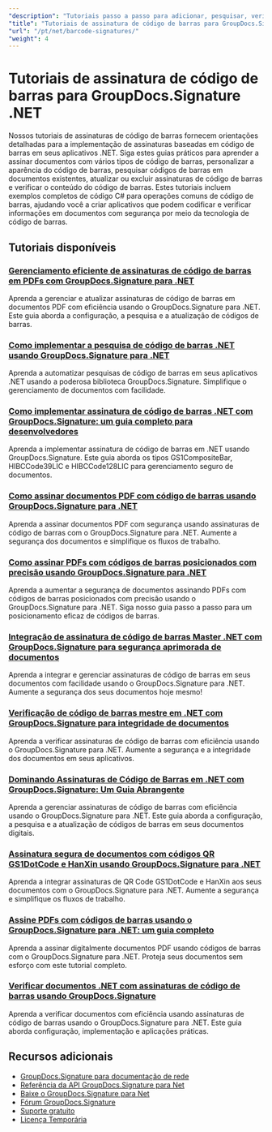 ```yaml
---
"description": "Tutoriais passo a passo para adicionar, pesquisar, verificar e gerenciar assinaturas de código de barras em documentos usando o GroupDocs.Signature for .NET."
"title": "Tutoriais de assinatura de código de barras para GroupDocs.Signature .NET"
"url": "/pt/net/barcode-signatures/"
"weight": 4
---
```


# Tutoriais de assinatura de código de barras para GroupDocs.Signature .NET

Nossos tutoriais de assinaturas de código de barras fornecem orientações detalhadas para a implementação de assinaturas baseadas em código de barras em seus aplicativos .NET. Siga estes guias práticos para aprender a assinar documentos com vários tipos de código de barras, personalizar a aparência do código de barras, pesquisar códigos de barras em documentos existentes, atualizar ou excluir assinaturas de código de barras e verificar o conteúdo do código de barras. Estes tutoriais incluem exemplos completos de código C# para operações comuns de código de barras, ajudando você a criar aplicativos que podem codificar e verificar informações em documentos com segurança por meio da tecnologia de código de barras.

## Tutoriais disponíveis

### [Gerenciamento eficiente de assinaturas de código de barras em PDFs com GroupDocs.Signature para .NET](./groupdocs-signature-barcode-management-pdf/)
Aprenda a gerenciar e atualizar assinaturas de código de barras em documentos PDF com eficiência usando o GroupDocs.Signature para .NET. Este guia aborda a configuração, a pesquisa e a atualização de códigos de barras.

### [Como implementar a pesquisa de código de barras .NET usando GroupDocs.Signature para .NET](./net-barcode-search-groupdocs-signature-implementation/)
Aprenda a automatizar pesquisas de código de barras em seus aplicativos .NET usando a poderosa biblioteca GroupDocs.Signature. Simplifique o gerenciamento de documentos com facilidade.

### [Como implementar assinatura de código de barras .NET com GroupDocs.Signature: um guia completo para desenvolvedores](./implement-dotnet-barcode-signing-groupdocs-signature/)
Aprenda a implementar assinatura de código de barras em .NET usando GroupDocs.Signature. Este guia aborda os tipos GS1CompositeBar, HIBCCode39LIC e HIBCCode128LIC para gerenciamento seguro de documentos.

### [Como assinar documentos PDF com código de barras usando GroupDocs.Signature para .NET](./sign-pdf-barcode-groupdocs-signature-dotnet/)
Aprenda a assinar documentos PDF com segurança usando assinaturas de código de barras com o GroupDocs.Signature para .NET. Aumente a segurança dos documentos e simplifique os fluxos de trabalho.

### [Como assinar PDFs com códigos de barras posicionados com precisão usando GroupDocs.Signature para .NET](./sign-pdf-barcode-positioned-groupdocs-signature/)
Aprenda a aumentar a segurança de documentos assinando PDFs com códigos de barras posicionados com precisão usando o GroupDocs.Signature para .NET. Siga nosso guia passo a passo para um posicionamento eficaz de códigos de barras.

### [Integração de assinatura de código de barras Master .NET com GroupDocs.Signature para segurança aprimorada de documentos](./net-barcode-signature-groupdocs-signature/)
Aprenda a integrar e gerenciar assinaturas de código de barras em seus documentos com facilidade usando o GroupDocs.Signature para .NET. Aumente a segurança dos seus documentos hoje mesmo!

### [Verificação de código de barras mestre em .NET com GroupDocs.Signature para integridade de documentos](./master-barcode-verification-groupdocs-signature-dotnet/)
Aprenda a verificar assinaturas de código de barras com eficiência usando o GroupDocs.Signature para .NET. Aumente a segurança e a integridade dos documentos em seus aplicativos.

### [Dominando Assinaturas de Código de Barras em .NET com GroupDocs.Signature: Um Guia Abrangente](./master-barcode-signatures-groupdocs-dotnet/)
Aprenda a gerenciar assinaturas de código de barras com eficiência usando o GroupDocs.Signature para .NET. Este guia aborda a configuração, a pesquisa e a atualização de códigos de barras em seus documentos digitais.

### [Assinatura segura de documentos com códigos QR GS1DotCode e HanXin usando GroupDocs.Signature para .NET](./sign-documents-gs1dotcode-hanxin-qr-groupdocs-signature-dotnet/)
Aprenda a integrar assinaturas de QR Code GS1DotCode e HanXin aos seus documentos com o GroupDocs.Signature para .NET. Aumente a segurança e simplifique os fluxos de trabalho.

### [Assine PDFs com códigos de barras usando o GroupDocs.Signature para .NET: um guia completo](./sign-pdf-barcode-groupdocs-signature-net/)
Aprenda a assinar digitalmente documentos PDF usando códigos de barras com o GroupDocs.Signature para .NET. Proteja seus documentos sem esforço com este tutorial completo.

### [Verificar documentos .NET com assinaturas de código de barras usando GroupDocs.Signature](./verify-dotnet-documents-barcode-signatures-groupdocs/)
Aprenda a verificar documentos com eficiência usando assinaturas de código de barras usando o GroupDocs.Signature para .NET. Este guia aborda configuração, implementação e aplicações práticas.

## Recursos adicionais

- [GroupDocs.Signature para documentação de rede](https://docs.groupdocs.com/signature/net/)
- [Referência da API GroupDocs.Signature para Net](https://reference.groupdocs.com/signature/net/)
- [Baixe o GroupDocs.Signature para Net](https://releases.groupdocs.com/signature/net/)
- [Fórum GroupDocs.Signature](https://forum.groupdocs.com/c/signature)
- [Suporte gratuito](https://forum.groupdocs.com/)
- [Licença Temporária](https://purchase.groupdocs.com/temporary-license/)